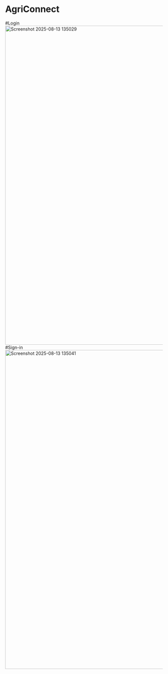 # AgriConnect
#Login
<img width="1920" height="1020" alt="Screenshot 2025-08-13 135029" src="https://github.com/user-attachments/assets/3b45a674-73a1-4770-be4c-277def8a1138" />
#Sign-in
<img width="1920" height="1020" alt="Screenshot 2025-08-13 135041" src="https://github.com/user-attachments/assets/9f34e098-eb6f-4f8f-aa6b-b75b67870ffd" />
